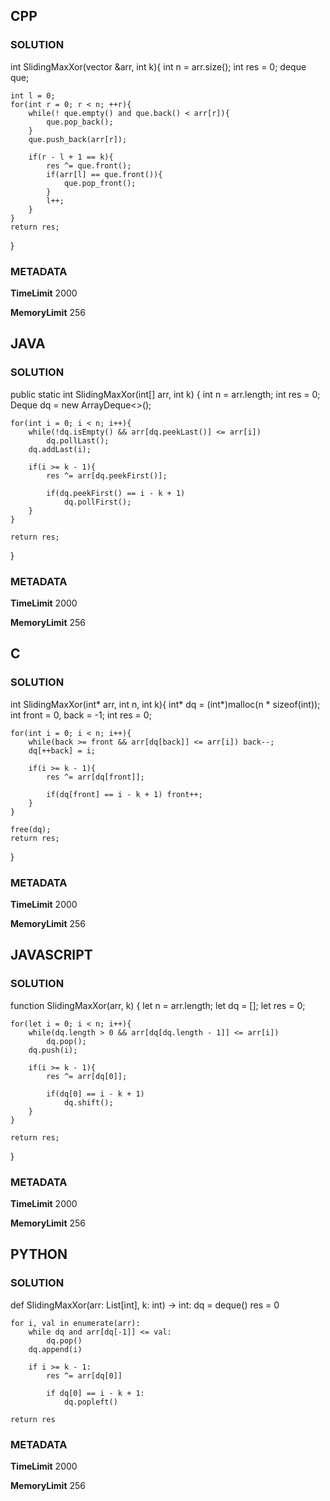 ## CPP

### SOLUTION

int SlidingMaxXor(vector<int> &arr, int k){
    int n = arr.size();
    int res = 0;
    deque<int> que;

    int l = 0;
    for(int r = 0; r < n; ++r){
        while(! que.empty() and que.back() < arr[r]){
            que.pop_back();
        }
        que.push_back(arr[r]);

        if(r - l + 1 == k){
            res ^= que.front();
            if(arr[l] == que.front()){
                que.pop_front();
            }
            l++;
        }
    }
    return res;
}


### METADATA

**TimeLimit**
2000

**MemoryLimit**
256

## JAVA

### SOLUTION


public static int SlidingMaxXor(int[] arr, int k) {
    int n = arr.length;
    int res = 0;
    Deque<Integer> dq = new ArrayDeque<>();

    for(int i = 0; i < n; i++){
        while(!dq.isEmpty() && arr[dq.peekLast()] <= arr[i])
            dq.pollLast();
        dq.addLast(i);

        if(i >= k - 1){
            res ^= arr[dq.peekFirst()];

            if(dq.peekFirst() == i - k + 1)
                dq.pollFirst();
        }
    }

    return res;
}



### METADATA

**TimeLimit**
2000

**MemoryLimit**
256

## C

### SOLUTION

int SlidingMaxXor(int* arr, int n, int k){
    int* dq = (int*)malloc(n * sizeof(int));
    int front = 0, back = -1;
    int res = 0;

    for(int i = 0; i < n; i++){
        while(back >= front && arr[dq[back]] <= arr[i]) back--;
        dq[++back] = i;

        if(i >= k - 1){
            res ^= arr[dq[front]];

            if(dq[front] == i - k + 1) front++;
        }
    }

    free(dq);
    return res;
}

### METADATA

**TimeLimit**
2000

**MemoryLimit**
256

## JAVASCRIPT

### SOLUTION

function SlidingMaxXor(arr, k) {
    let n = arr.length;
    let dq = [];
    let res = 0;

    for(let i = 0; i < n; i++){
        while(dq.length > 0 && arr[dq[dq.length - 1]] <= arr[i])
            dq.pop();
        dq.push(i);

        if(i >= k - 1){
            res ^= arr[dq[0]];

            if(dq[0] == i - k + 1)
                dq.shift();
        }
    }

    return res;
}


### METADATA

**TimeLimit**
2000

**MemoryLimit**
256

## PYTHON

### SOLUTION



def SlidingMaxXor(arr: List[int], k: int) -> int:
    dq = deque()
    res = 0

    for i, val in enumerate(arr):
        while dq and arr[dq[-1]] <= val:
            dq.pop()
        dq.append(i)

        if i >= k - 1:
            res ^= arr[dq[0]]

            if dq[0] == i - k + 1:
                dq.popleft()

    return res

### METADATA

**TimeLimit**
2000

**MemoryLimit**
256
